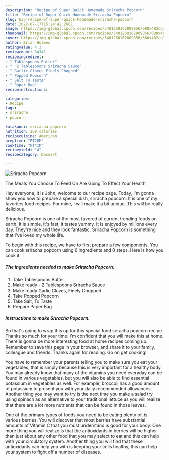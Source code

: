 ```yaml
---
description: "Recipe of Super Quick Homemade Sriracha Popcorn"
title: "Recipe of Super Quick Homemade Sriracha Popcorn"
slug: 633-recipe-of-super-quick-homemade-sriracha-popcorn
date: 2022-07-17T15:24:42.268Z
image: https://img-global.cpcdn.com/recipes/5401260162809856/680x482cq70/sriracha-popcorn-recipe-main-photo.jpg
thumbnail: https://img-global.cpcdn.com/recipes/5401260162809856/680x482cq70/sriracha-popcorn-recipe-main-photo.jpg
cover: https://img-global.cpcdn.com/recipes/5401260162809856/680x482cq70/sriracha-popcorn-recipe-main-photo.jpg
author: Brian Holmes
ratingvalue: 4.3
reviewcount: 34341
recipeingredient:
- " Tablespoons Butter"
- "  2 Tablespoons Sriracha Sauce"
- " Garlic Cloves Finely Chopped"
- " Popped Popcorn"
- " Salt To Taste"
- " Paper Bag"
recipeinstructions:

categories:
- Recipe
tags:
- sriracha
- popcorn

katakunci: sriracha popcorn 
nutrition: 269 calories
recipecuisine: American
preptime: "PT28M"
cooktime: "PT41M"
recipeyield: "4"
recipecategory: Dessert

---
```



![Sriracha Popcorn](https://img-global.cpcdn.com/recipes/5401260162809856/680x482cq70/sriracha-popcorn-recipe-main-photo.jpg)

The Meals You Choose To Feed On Are Going To Effect Your Health

Hey everyone, it is John, welcome to our recipe page. Today, I'm gonna show you how to prepare a special dish, sriracha popcorn. It is one of my favorites food recipes. For mine, I will make it a bit unique. This will be really delicious.



Sriracha Popcorn is one of the most favored of current trending foods on earth. It is simple, it's fast, it tastes yummy. It is enjoyed by millions every day. They're nice and they look fantastic. Sriracha Popcorn is something that I've loved my whole life.


To begin with this recipe, we have to first prepare a few components. You can cook sriracha popcorn using 6 ingredients and 0 steps. Here is how you cook it.

<!--inarticleads1-->

##### The ingredients needed to make Sriracha Popcorn:

1. Take  Tablespoons Butter
1. Make ready  - 2 Tablespoons Sriracha Sauce
1. Make ready  Garlic Cloves, Finely Chopped
1. Take  Popped Popcorn
1. Take  Salt, To Taste
1. Prepare  Paper Bag




<!--inarticleads2-->

##### Instructions to make Sriracha Popcorn:





So that's going to wrap this up for this special food sriracha popcorn recipe. Thanks so much for your time. I'm confident that you will make this at home. There is gonna be more interesting food at home recipes coming up. Remember to save this page in your browser, and share it to your family, colleague and friends. Thanks again for reading. Go on get cooking!

You have to remember your parents telling you to make sure you eat your vegetables, that is simply because this is very important for a healthy body. You may already know that many of the vitamins you need everyday can be found in various vegetables, but you will also be able to find essential potassium in vegetables as well. For example, broccoli has a good amount of potassium to present you with your daily recommended allowances. Another thing you may want to try is the next time you make a salad try using spinach as an alternative to your traditional lettuce as you will realize that there are a lot more nutrients that can be found in those leaves.

One of the primary types of foods you need to be eating plenty of, is various berries. You will discover that most berries have substantial amounts of Vitamin C that you must understand is good for your body. One more thing you will realize is that the antioxidants in berries will be higher than just about any other food that you may select to eat and this can help with your circulatory system. Another thing you will find that these antioxidants can help you with is keeping your cells healthy, this can help your system to fight off a number of diseases.
